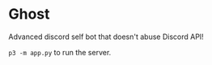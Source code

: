 # Ghost
Advanced discord self bot that doesn't abuse Discord API!


`p3 -m app.py` to run the server.